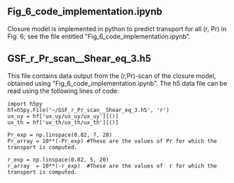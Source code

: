 ## Fig_6_code_implementation.ipynb
Closure model is implemented in python to predict transport for all (r, Pr) in Fig. 6; see the file entitled "Fig_6_code_implementation.ipynb".


## GSF_r_Pr_scan__Shear_eq_3.h5
This file contains data output from the (r,Pr)-scan of the closure model, obtained using "Fig_6_code_implementation.ipynb".  The h5 data file can be read using the following lines of code:

```
import h5py
hf=h5py.File('~/GSF_r_Pr_scan__Shear_eq_3.h5', 'r')
ux_uy = hf['ux_uy/ux_uy/ux_uy'][()]
ux_th = hf['ux_th/ux_th/ux_th'][()]

Pr_exp = np.linspace(0.02, 7, 28)
Pr_array = 10**(-Pr_exp) #These are the values of Pr for which the transport is computed.

r_exp = np.linspace(0.02, 5, 20)
r_array  = 10**(-r_exp)  #These are the values of  r for which the transport is computed.
```
